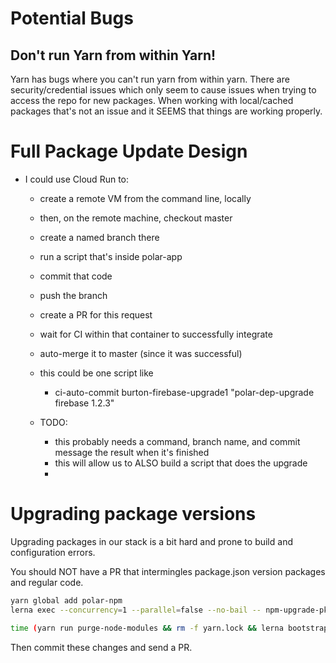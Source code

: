 
# Potential Bugs

## Don't run Yarn from within Yarn!

Yarn has bugs where you can't run yarn from within yarn.  There are
security/credential issues which only seem to cause issues when trying to access
the repo for new packages. When working with local/cached packages that's not an
issue and it SEEMS that things are working properly. 

# Full Package Update Design

- I could use Cloud Run to:
  - create a remote VM from the command line, locally
  - then, on the remote machine, checkout master
  - create a named branch there
  - run a script that's inside polar-app 
  - commit that code
  - push the branch
  - create a PR for this request
  - wait for CI within that container to successfully integrate
  - auto-merge it to master (since it was successful)

  - this could be one script like

    - ci-auto-commit burton-firebase-upgrade1 "polar-dep-upgrade firebase 1.2.3" 

  - TODO:
    - this probably needs a command, branch name, and commit message the result when it's finished
    - this will allow us to ALSO build a script that does the upgrade
    - 

# Upgrading package versions

Upgrading packages in our stack is a bit hard and prone to build and configuration errors. 

You should NOT have a PR that intermingles package.json version packages and regular code.

```bash
yarn global add polar-npm
lerna exec --concurrency=1 --parallel=false --no-bail -- npm-upgrade-pkg typescript "3.9.5"

time (yarn run purge-node-modules && rm -f yarn.lock && lerna bootstrap) 

```

Then commit these changes and send a PR. 
